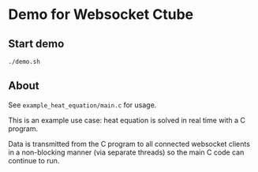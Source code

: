 # Demo for Websocket Ctube

## Start demo
```
./demo.sh
```

## About
See `example_heat_equation/main.c` for usage.

This is an example use case: heat equation is solved in real time with a C
program.

Data is transmitted from the C program to all connected websocket clients in a
non-blocking manner (via separate threads) so the main C code can continue to
run.

